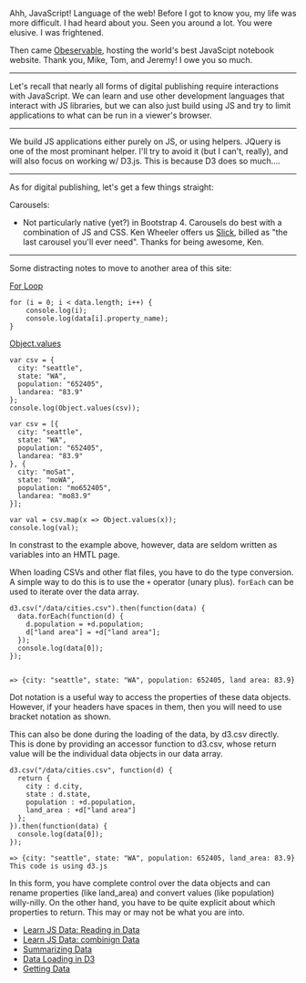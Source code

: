 Ahh, JavaScript!  Language of the web!  Before I got to know you, my life was more difficult.  I had heard about you.  Seen you around a lot.  You were elusive. I was frightened.

Then came [Obeservable](https://beta.observablehq.com/), hosting the world's best JavaScipt notebook website.  Thank you, Mike, Tom, and Jeremy!  I owe you so much.

---

Let's recall that nearly all forms of digital publishing require interactions with JavaScript.   We can learn and use other development languages that interact with JS libraries, but we can also just build using JS and try to limit applications to what can be run in a viewer's browser.

---

We build JS applications either purely on JS, or using helpers.  JQuery is one of the most prominant helper.  I'll try to avoid it (but I can't, really), and will also focus on working w/ D3.js.   This is because D3 does so much....


---

As for digital publishing, let's get a few things straight:

Carousels:

 * Not particularly native (yet?) in Bootstrap 4.  Carousels do best with a combination of JS and CSS. Ken Wheeler offers us [Slick](http://kenwheeler.github.io/slick/), billed as "the last carousel you'll ever need".  Thanks for being awesome, Ken.
 
 

---

Some distracting notes to move to another area of this site:


[For Loop](https://stackoverflow.com/questions/44979419/print-values-of-all-items-in-array-javascript-d3)

```
for (i = 0; i < data.length; i++) {
    console.log(i);
    console.log(data[i].property_name);
}
```

[Object.values ]()

```
var csv = {
  city: "seattle",
  state: "WA",
  population: "652405",
  landarea: "83.9"
};
console.log(Object.values(csv));
```

```
var csv = [{
  city: "seattle",
  state: "WA",
  population: "652405",
  landarea: "83.9"
}, {
  city: "moSat",
  state: "moWA",
  population: "mo652405",
  landarea: "mo83.9"
}];

var val = csv.map(x => Object.values(x));
console.log(val);
```


In constrast to the example above, however, data are seldom written as variables into an HMTL page.  


When loading CSVs and other flat files, you have to do the type conversion. A simple way to do this is to use the `+` operator (unary plus). `forEach` can be used to iterate over the data array.


```
d3.csv("/data/cities.csv").then(function(data) {
  data.forEach(function(d) {
    d.population = +d.population;
    d["land area"] = +d["land area"];
  });
  console.log(data[0]);
});


```


```
=> {city: "seattle", state: "WA", population: 652405, land area: 83.9}
```


Dot notation is a useful way to access the properties of these data objects. However, if your headers have spaces in them, then you will need to use bracket notation as shown.

This can also be done during the loading of the data, by d3.csv directly. This is done by providing an accessor function to d3.csv, whose return value will be the individual data objects in our data array.

```
d3.csv("/data/cities.csv", function(d) {
  return {
    city : d.city,
    state : d.state,
    population : +d.population,
    land_area : +d["land area"]
  };
}).then(function(data) {
  console.log(data[0]);
});
```

```
=> {city: "seattle", state: "WA", population: 652405, land_area: 83.9}
This code is using d3.js
```

In this form, you have complete control over the data objects and can rename properties (like land_area) and convert values (like population) willy-nilly. On the other hand, you have to be quite explicit about which properties to return. This may or may not be what you are into.




* [Learn JS Data: Reading in Data](http://learnjsdata.com/read_data.html)
* [Learn JS Data: combinign Data](http://learnjsdata.com/combine_data.html)
* [Summarizing Data](http://learnjsdata.com/summarize_data.html)
* [Data Loading in D3](https://www.tutorialsteacher.com/d3js/loading-data-from-file-in-d3js)
* [Getting Data](http://www.d3noob.org/2012/12/getting-data.html)





